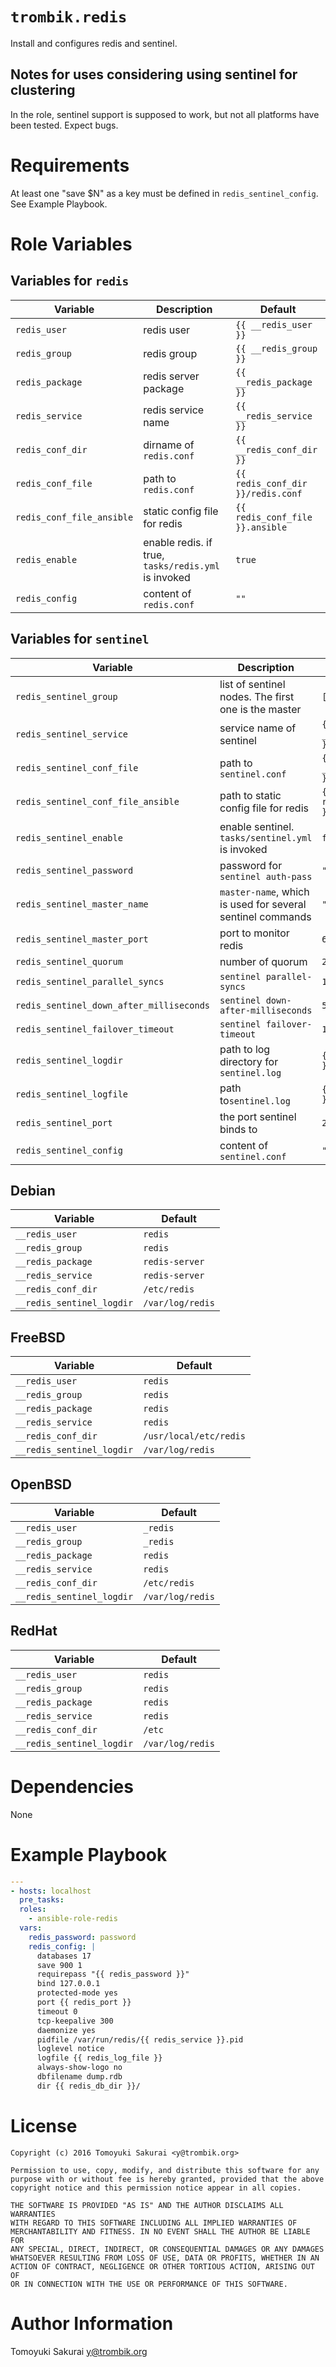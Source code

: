 # `trombik.redis`

Install and configures redis and sentinel.

## Notes for uses considering using sentinel for clustering

In the role, sentinel support is supposed to work, but not all platforms have
been tested. Expect bugs.

# Requirements

At least one "save $N" as a key must be defined in `redis_sentinel_config`. See
Example Playbook.

# Role Variables

## Variables for `redis`

| Variable | Description | Default |
|----------|-------------|---------|
| `redis_user` | redis user | `{{ __redis_user }}` |
| `redis_group` | redis group | `{{ __redis_group }}` |
| `redis_package` | redis server package | `{{ __redis_package }}` |
| `redis_service` | redis service name | `{{ __redis_service }}` |
| `redis_conf_dir` | dirname of `redis.conf` | `{{ __redis_conf_dir }}` |
| `redis_conf_file` | path to `redis.conf` | `{{ redis_conf_dir }}/redis.conf` |
| `redis_conf_file_ansible` | static config file for redis | `{{ redis_conf_file }}.ansible` |
| `redis_enable` | enable redis. if true, `tasks/redis.yml` is invoked | `true` |
| `redis_config` | content of `redis.conf` | `""` |

## Variables for `sentinel`

| Variable | Description | Default |
|----------|-------------|---------|
| `redis_sentinel_group` | list of sentinel nodes. The first one is the master | `[]` |
| `redis_sentinel_service` | service name of sentinel | `{{ __redis_sentinel_service }}` |
| `redis_sentinel_conf_file` | path to `sentinel.conf` | `{{ __redis_sentinel_conf_file }}` |
| `redis_sentinel_conf_file_ansible` | path to static config file for redis | `{{ redis_sentinel_conf_file }}.ansible` |
| `redis_sentinel_enable` | enable sentinel. `tasks/sentinel.yml` is invoked | `false` |
| `redis_sentinel_password` | password for `sentinel auth-pass` | `""` |
| `redis_sentinel_master_name` | `master-name`, which is used for several sentinel commands | `""` |
| `redis_sentinel_master_port` | port to monitor redis | `6379` |
| `redis_sentinel_quorum` | number of quorum | `2` |
| `redis_sentinel_parallel_syncs` | `sentinel parallel-syncs` | `1` |
| `redis_sentinel_down_after_milliseconds` | `sentinel down-after-milliseconds` | `5000` |
| `redis_sentinel_failover_timeout` | `sentinel failover-timeout` | `180000` |
| `redis_sentinel_logdir` | path to log directory for `sentinel.log` | `{{ __redis_sentinel_logdir }}` |
| `redis_sentinel_logfile` | path to`sentinel.log` | `{{ redis_sentinel_logdir }}/sentinel.log` |
| `redis_sentinel_port` | the port sentinel binds to | `26379` |
| `redis_sentinel_config` | content of `sentinel.conf` | `""` |

## Debian

| Variable | Default |
|----------|---------|
| `__redis_user` | `redis` |
| `__redis_group` | `redis` |
| `__redis_package` | `redis-server` |
| `__redis_service` | `redis-server` |
| `__redis_conf_dir` | `/etc/redis` |
| `__redis_sentinel_logdir` | `/var/log/redis` |

## FreeBSD

| Variable | Default |
|----------|---------|
| `__redis_user` | `redis` |
| `__redis_group` | `redis` |
| `__redis_package` | `redis` |
| `__redis_service` | `redis` |
| `__redis_conf_dir` | `/usr/local/etc/redis` |
| `__redis_sentinel_logdir` | `/var/log/redis` |


## OpenBSD

| Variable | Default |
|----------|---------|
| `__redis_user` | `_redis` |
| `__redis_group` | `_redis` |
| `__redis_package` | `redis` |
| `__redis_service` | `redis` |
| `__redis_conf_dir` | `/etc/redis` |
| `__redis_sentinel_logdir` | `/var/log/redis` |

## RedHat

| Variable | Default |
|----------|---------|
| `__redis_user` | `redis` |
| `__redis_group` | `redis` |
| `__redis_package` | `redis` |
| `__redis_service` | `redis` |
| `__redis_conf_dir` | `/etc` |
| `__redis_sentinel_logdir` | `/var/log/redis` |

# Dependencies

None

# Example Playbook

```yaml
---
- hosts: localhost
  pre_tasks:
  roles:
    - ansible-role-redis
  vars:
    redis_password: password
    redis_config: |
      databases 17
      save 900 1
      requirepass "{{ redis_password }}"
      bind 127.0.0.1
      protected-mode yes
      port {{ redis_port }}
      timeout 0
      tcp-keepalive 300
      daemonize yes
      pidfile /var/run/redis/{{ redis_service }}.pid
      loglevel notice
      logfile {{ redis_log_file }}
      always-show-logo no
      dbfilename dump.rdb
      dir {{ redis_db_dir }}/
```

# License

```
Copyright (c) 2016 Tomoyuki Sakurai <y@trombik.org>

Permission to use, copy, modify, and distribute this software for any
purpose with or without fee is hereby granted, provided that the above
copyright notice and this permission notice appear in all copies.

THE SOFTWARE IS PROVIDED "AS IS" AND THE AUTHOR DISCLAIMS ALL WARRANTIES
WITH REGARD TO THIS SOFTWARE INCLUDING ALL IMPLIED WARRANTIES OF
MERCHANTABILITY AND FITNESS. IN NO EVENT SHALL THE AUTHOR BE LIABLE FOR
ANY SPECIAL, DIRECT, INDIRECT, OR CONSEQUENTIAL DAMAGES OR ANY DAMAGES
WHATSOEVER RESULTING FROM LOSS OF USE, DATA OR PROFITS, WHETHER IN AN
ACTION OF CONTRACT, NEGLIGENCE OR OTHER TORTIOUS ACTION, ARISING OUT OF
OR IN CONNECTION WITH THE USE OR PERFORMANCE OF THIS SOFTWARE.
```

# Author Information

Tomoyuki Sakurai <y@trombik.org>
